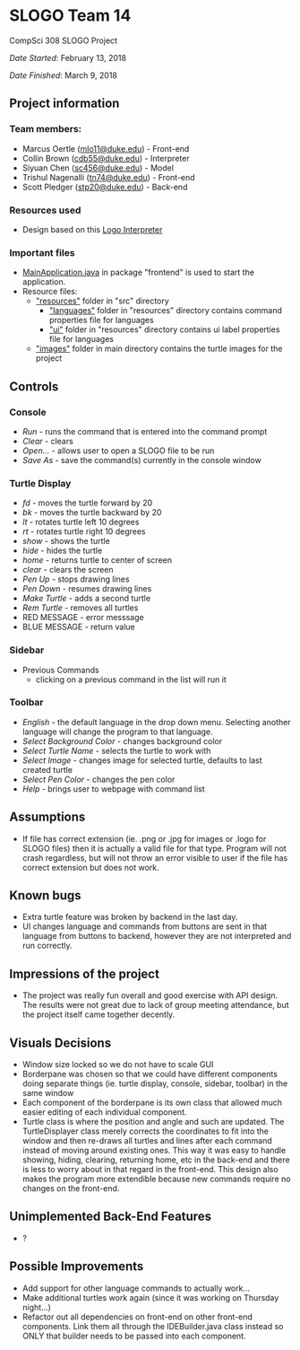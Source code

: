 # SLOGO Team 14

CompSci 308 SLOGO Project

*Date Started*: February 13, 2018

*Date Finished*: March 9, 2018

## Project information
### Team members:
* Marcus Oertle (mlo11@duke.edu) - Front-end
* Collin Brown (cdb55@duke.edu) - Interpreter
* Siyuan Chen (sc456@duke.edu) - Model
* Trishul Nagenalli (tn74@duke.edu) - Front-end
* Scott Pledger (stp20@duke.edu) - Back-end

### Resources used
* Design based on this [Logo Interpreter](http://www.calormen.com/jslogo/) 

### Important files
* [MainApplication.java](https://coursework.cs.duke.edu/CompSci308_2018Spring/slogo_team14/blob/master/src/frontend/MainApplication.java) in package "frontend" is used to start the application.
* Resource files:
	* ["resources"](https://coursework.cs.duke.edu/CompSci308_2018Spring/slogo_team14/tree/master/src/resources) folder in "src" directory
		* ["languages"](https://coursework.cs.duke.edu/CompSci308_2018Spring/slogo_team14/tree/master/src/resources/languages) folder in "resources" directory contains command properties file for languages
		* ["ui"](https://coursework.cs.duke.edu/CompSci308_2018Spring/slogo_team14/tree/master/src/resources/ui) folder in "resources" directory contains ui label properties file for languages
	* ["images"](https://coursework.cs.duke.edu/CompSci308_2018Spring/slogo_team14/tree/master/images) folder in main directory contains the turtle images for the project

## Controls
### Console
* *Run* - runs the command that is entered into the command prompt
* *Clear* - clears
* *Open...* - allows user to open a SLOGO file to be run
* *Save As* - save the command(s) currently in the console window

### Turtle Display
* *fd* - moves the turtle forward by 20
* *bk* - moves the turtle backward by 20
* *lt* - rotates turtle left 10 degrees
* *rt* - rotates turtle right 10 degrees
* *show* - shows the turtle
* *hide* - hides the turtle
* *home* - returns turtle to center of screen
* *clear* - clears the screen
* *Pen Up* - stops drawing lines
* *Pen Down* - resumes drawing lines
* *Make Turtle* - adds a second turtle
* *Rem Turtle* - removes all turtles
* RED MESSAGE - error messsage
* BLUE MESSAGE - return value

### Sidebar
* Previous Commands
	* clicking on a previous command in the list will run it

### Toolbar
* *English* - the default language in the drop down menu. Selecting another language will change the program to that language.
* *Select Background Color* - changes background color
* *Select Turtle Name* - selects the turtle to work with
* *Select Image* - changes image for selected turtle, defaults to last created turtle
* *Select Pen Color* - changes the pen color
* *Help* - brings user to webpage with command list

## Assumptions
* If file has correct extension (ie. .png or .jpg for images or .logo for SLOGO files) then it is actually a valid file for that type. Program will not crash regardless, but will not throw an error visible to user if the file has correct extension but does not work.

## Known bugs
* Extra turtle feature was broken by backend in the last day.
* UI changes language and commands from buttons are sent in that language from buttons to backend, however they are not interpreted and run correctly.

## Impressions of the project
* The project was really fun overall and good exercise with API design. The results were not great due to lack of group meeting attendance, but the project itself came together decently.

## Visuals Decisions
* Window size locked so we do not have to scale GUI
* Borderpane was chosen so that we could have different components doing separate things (ie. turtle display, console, sidebar, toolbar) in the same window
* Each component of the borderpane is its own class that allowed much easier editing of each individual component. 
* Turtle class is where the position and angle and such are updated. The TurtleDisplayer class merely corrects the coordinates to fit into the window and then re-draws all turtles and lines after each command instead of moving around existing ones. This way it was easy to handle showing, hiding, clearing, returning home, etc in the back-end and there is less to worry about in that regard in the front-end. This design also makes the program more extendible because new commands require no changes on the front-end.

## Unimplemented Back-End Features 
* ?

## Possible Improvements
* Add support for other language commands to actually work...
* Make additional turtles work again (since it was working on Thursday night...)
* Refactor out all dependencies on front-end on other front-end components. Link them all through the IDEBuilder.java class instead so ONLY that builder needs to be passed into each component.